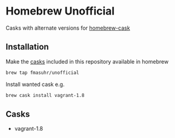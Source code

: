 # Homebrew Unofficial

Casks with alternate versions for [homebrew-cask](https://github.com/caskroom/homebrew-cask)

## Installation

Make the [casks](#casks) included in this repository available in homebrew

```sh
brew tap fmasuhr/unofficial
```

Install wanted cask e.g.

```sh
brew cask install vagrant-1.8
```

## Casks

* vagrant-1.8
